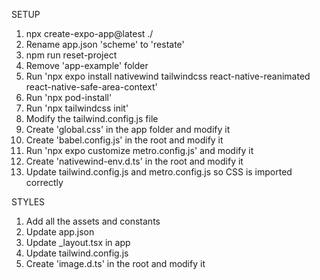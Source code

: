 SETUP

1. npx create-expo-app@latest ./
2. Rename app.json 'scheme' to 'restate'
3. npm run reset-project
4. Remove 'app-example' folder
5. Run 'npx expo install nativewind tailwindcss react-native-reanimated react-native-safe-area-context'
6. Run 'npx pod-install'
7. Run 'npx tailwindcss init'
8. Modify the tailwind.config.js file
9. Create 'global.css' in the app folder and modify it
10. Create 'babel.config.js' in the root and modify it
11. Run 'npx expo customize metro.config.js' and modify it
12. Create 'nativewind-env.d.ts' in the root and modify it
13. Update tailwind.config.js and metro.config.js so CSS is imported correctly

STYLES

1. Add all the assets and constants
2. Update app.json
3. Update \_layout.tsx in app
4. Update tailwind.config.js
5. Create 'image.d.ts' in the root and modify it
